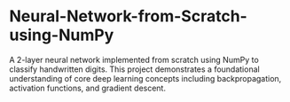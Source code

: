 # Neural-Network-from-Scratch-using-NumPy
A 2-layer neural network implemented from scratch using NumPy to classify handwritten digits. This project demonstrates a foundational understanding of core deep learning concepts including backpropagation, activation functions, and gradient descent.
